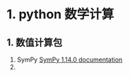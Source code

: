# 1. python 数学计算

## 1. 数值计算包 

1. SymPy [SymPy 1.14.0 documentation](https://docs.sympy.org/latest/index.html#)
2. 
